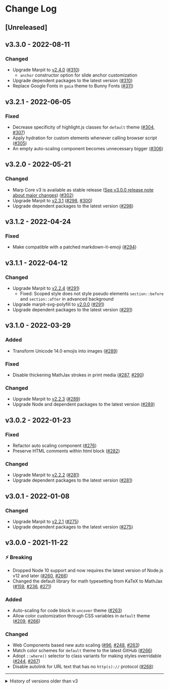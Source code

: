 # Change Log

## [Unreleased]

## v3.3.0 - 2022-08-11

### Changed

- Upgrade Marpit to [v2.4.0](https://github.com/marp-team/marpit/releases/v2.4.0) ([#310](https://github.com/marp-team/marp-core/pull/310))
  - `anchor` constructor option for slide anchor customization
- Upgrade dependent packages to the latest version ([#310](https://github.com/marp-team/marp-core/pull/310))
- Replace Google Fonts in `gaia` theme to Bunny Fonts ([#311](https://github.com/marp-team/marp-core/pull/311))

## v3.2.1 - 2022-06-05

### Fixed

- Decrease specificity of highlight.js classes for `default` theme ([#304](https://github.com/marp-team/marp-core/pull/304), [#307](https://github.com/marp-team/marp-core/pull/307))
- Apply hydration for custom elements whenever calling browser script ([#305](https://github.com/marp-team/marp-core/pull/305))
- An empty auto-scaling component becomes unnecessary bigger ([#306](https://github.com/marp-team/marp-core/pull/306))

## v3.2.0 - 2022-05-21

### Changed

- Marp Core v3 is available as stable release ([See v3.0.0 release note about major changes](https://github.com/marp-team/marp-core/releases/tag/v3.0.0)) ([#302](https://github.com/marp-team/marp-core/pull/302))
- Upgrade Marpit to [v2.3.1](https://github.com/marp-team/marpit/releases/v2.3.1) ([#298](https://github.com/marp-team/marp-core/pull/298), [#300](https://github.com/marp-team/marp-core/pull/300))
- Upgrade dependent packages to the latest version ([#298](https://github.com/marp-team/marp-core/pull/298))

## v3.1.2 - 2022-04-24

### Fixed

- Make compatible with a patched markdown-it-emoji ([#294](https://github.com/marp-team/marp-core/pull/294))

## v3.1.1 - 2022-04-12

### Changed

- Upgrade Marpit to [v2.2.4](https://github.com/marp-team/marpit/releases/v2.2.4) ([#291](https://github.com/marp-team/marp-core/pull/291))
  - Fixed: Scoped style does not style pseudo elements `section::before` and `section::after` in advanced background
- Upgrade marpit-svg-polyfill to [v2.0.0](https://github.com/marp-team/marpit-svg-polyfill/releases/tag/v2.0.0) ([#291](https://github.com/marp-team/marp-core/pull/291))
- Upgrade dependent packages to the latest version ([#291](https://github.com/marp-team/marp-core/pull/291))

## v3.1.0 - 2022-03-29

### Added

- Transform Unicode 14.0 emojis into images ([#289](https://github.com/marp-team/marp-core/pull/289))

### Fixed

- Disable thickening MathJax strokes in print media ([#287](https://github.com/marp-team/marp-core/issues/287), [#290](https://github.com/marp-team/marp-core/pull/290))

### Changed

- Upgrade Marpit to [v2.2.3](https://github.com/marp-team/marpit/releases/v2.2.3) ([#289](https://github.com/marp-team/marp-core/pull/289))
- Upgrade Node and dependent packages to the latest version ([#289](https://github.com/marp-team/marp-core/pull/289))

## v3.0.2 - 2022-01-23

### Fixed

- Refactor auto scaling component ([#276](https://github.com/marp-team/marp-core/pull/276))
- Preserve HTML comments within html block ([#282](https://github.com/marp-team/marp-core/pull/282))

### Changed

- Upgrade Marpit to [v2.2.2](https://github.com/marp-team/marpit/releases/v2.2.2) ([#281](https://github.com/marp-team/marp-core/pull/281))
- Upgrade dependent packages to the latest version ([#281](https://github.com/marp-team/marp-core/pull/281))

## v3.0.1 - 2022-01-08

### Changed

- Upgrade Marpit to [v2.2.1](https://github.com/marp-team/marpit/releases/v2.2.1) ([#275](https://github.com/marp-team/marp-core/pull/275))
- Upgrade dependent packages to the latest version ([#275](https://github.com/marp-team/marp-core/pull/275))

## v3.0.0 - 2021-11-22

### ⚡️ Breaking

- Dropped Node 10 support and now requires the latest version of Node.js v12 and later ([#260](https://github.com/marp-team/marp-core/issues/260), [#266](https://github.com/marp-team/marp-core/pull/266))
- Changed the default library for math typesetting from KaTeX to MathJax ([#159](https://github.com/marp-team/marp-core/issues/159), [#236](https://github.com/marp-team/marp-core/issues/236), [#271](https://github.com/marp-team/marp-core/pull/271))

### Added

- Auto-scaling for code block in `uncover` theme ([#263](https://github.com/marp-team/marp-core/pull/263))
- Allow color customization through CSS variables in `default` theme ([#209](https://github.com/marp-team/marp-core/issues/209), [#266](https://github.com/marp-team/marp-core/issues/266))

### Changed

- Web Components based new auto scaling ([#96](https://github.com/marp-team/marp-core/issues/96), [#248](https://github.com/marp-team/marp-core/issues/248), [#263](https://github.com/marp-team/marp-core/pull/263))
- Match color schemes for `default` theme to the latest GitHub ([#266](https://github.com/marp-team/marp-core/issues/266))
- Adopt `::where()` selector to class variants for making styles overridable ([#244](https://github.com/marp-team/marp-core/issues/244), [#267](https://github.com/marp-team/marp-core/pull/267))
- Disable autolink for URL text that has no `http(s)://` protocol ([#268](https://github.com/marp-team/marp-core/pull/268))

---

<details><summary>History of versions older than v3</summary>

## v2.4.2 - 2022-04-24

### Fixed

- Make compatible with a patched markdown-it-emoji ([#294](https://github.com/marp-team/marp-core/pull/294))

## v2.4.1 - 2022-04-12

### Changed

- Upgrade Marpit to [v2.2.4](https://github.com/marp-team/marpit/releases/v2.2.4) ([#291](https://github.com/marp-team/marp-core/pull/291))
  - Fixed: Scoped style does not style pseudo elements `section::before` and `section::after` in advanced background
- Upgrade marpit-svg-polyfill to [v2.0.0](https://github.com/marp-team/marpit-svg-polyfill/releases/tag/v2.0.0) ([#291](https://github.com/marp-team/marp-core/pull/291))
- Upgrade dependent packages to the latest version ([#291](https://github.com/marp-team/marp-core/pull/291))

## v2.4.0 - 2022-03-29

### Added

- Transform Unicode 14.0 emojis into images ([#289](https://github.com/marp-team/marp-core/pull/289))

### Fixed

- Disable thickening MathJax strokes in print media ([#287](https://github.com/marp-team/marp-core/issues/287), [#290](https://github.com/marp-team/marp-core/pull/290))

### Changed

- Upgrade Marpit to [v2.2.3](https://github.com/marp-team/marpit/releases/v2.2.3) ([#289](https://github.com/marp-team/marp-core/pull/289))
- Upgrade Node and dependent packages to the latest version ([#289](https://github.com/marp-team/marp-core/pull/289))

## v2.3.2 - 2022-01-23

### Fixed

- Preserve HTML comments within html block ([#282](https://github.com/marp-team/marp-core/pull/282))

### Changed

- Upgrade Marpit to [v2.2.2](https://github.com/marp-team/marpit/releases/v2.2.2) ([#281](https://github.com/marp-team/marp-core/pull/281))
- Upgrade dependent packages to the latest version ([#281](https://github.com/marp-team/marp-core/pull/281))

## v2.3.1 - 2022-01-08

### Changed

- Upgrade Marpit to [v2.2.1](https://github.com/marp-team/marpit/releases/v2.2.1) ([#275](https://github.com/marp-team/marp-core/pull/275))
- Upgrade dependent packages to the latest version ([#275](https://github.com/marp-team/marp-core/pull/275))

## v2.3.0 - 2021-11-22

### Changed

- Upgrade Marpit to [v2.2.0](https://github.com/marp-team/marpit/releases/v2.2.0) ([#273](https://github.com/marp-team/marp-core/pull/273))
  - [`::backdrop` pseudo-element](https://marpit.marp.app/inline-svg?id=backdrop-css-selector) matches to the container SVG
- Upgrade development Node to v16 LTS ([#265](https://github.com/marp-team/marp-core/pull/265))
- Upgrade dependent packages to the latest version ([#273](https://github.com/marp-team/marp-core/pull/273))

## v2.2.0 - 2021-10-29

### Changed

- Upgrade Marpit to [v2.1.2](https://github.com/marp-team/marpit/releases/v2.1.2) ([#262](https://github.com/marp-team/marp-core/pull/262))
- Upgrade dependent packages to the latest version ([#262](https://github.com/marp-team/marp-core/pull/262))
- Update `default` theme to match styles into the latest GitHub's light color scheme ([#262](https://github.com/marp-team/marp-core/pull/262))

## v2.1.1 - 2021-08-14

### Fixed

- Define the default 16:9 size preset to built-in themes ([#250](https://github.com/marp-team/marp-core/pull/250))

### Changed

- Upgrade Marpit to [v2.1.1](https://github.com/marp-team/marpit/releases/v2.1.1) ([#253](https://github.com/marp-team/marp-core/pull/253))
- Upgrade dependent packages to the latest version ([#253](https://github.com/marp-team/marp-core/pull/253))

## v2.1.0 - 2021-07-19

### Added

- `math` global directive for switching math typesetting library in current Markdown ([#243](https://github.com/marp-team/marp-core/issues/243), [#246](https://github.com/marp-team/marp-core/pull/246))

### Changed

- Upgrade dependent packages to the latest version ([#241](https://github.com/marp-team/marp-core/pull/241))

### Deprecated

- End-of-Lifed Node.js 10 support (Still can use but no longer tested) ([#241](https://github.com/marp-team/marp-core/pull/241))

## v2.0.3 - 2021-05-17

### Fixed

- Fitting header with single emoji has unexpected zoom animation ([#232](https://github.com/marp-team/marp-core/issues/232), [#233](https://github.com/marp-team/marp-core/pull/233))

### Changed

- Upgrade dependent packages to the latest version ([#234](https://github.com/marp-team/marp-core/pull/234))

## v2.0.2 - 2021-05-08

### Fixed

- Fix to work `markdown.typographer` option ([#228](https://github.com/marp-team/marp-core/pull/228))

### Changed

- Upgrade dependent packages to the latest version ([#229](https://github.com/marp-team/marp-core/pull/229))

## v2.0.1 - 2021-04-27

### Changed

- Upgrade Marpit to [v2.0.1](https://github.com/marp-team/marpit/releases/v2.0.1) ([#225](https://github.com/marp-team/marp-core/pull/225))
- Upgrade dependent packages to the latest version ([#225](https://github.com/marp-team/marp-core/pull/225))

## v2.0.0 - 2021-04-24

### Added

- Allow color customization through CSS variables in Gaia and Uncover theme ([#209](https://github.com/marp-team/marp-core/issues/209), [#221](https://github.com/marp-team/marp-core/pull/221))

> May break appearance of existing presentation if you have a slide with custom style.

### Changed

- Upgrade Marpit to [v2.0.0](https://github.com/marp-team/marpit/releases/v2.0.0) ([#220](https://github.com/marp-team/marp-core/pull/220))
- Upgrade Node LTS and dependent packages to the latest version ([#222](https://github.com/marp-team/marp-core/pull/222))

## v1.5.0 - 2021-04-02

### Fixed

- Fixed a deprecation warning of highlight.js ([#219](https://github.com/marp-team/marp-core/issues/219))

### Changed

- Upgrade Node LTS and dependent packages to the latest version ([#219](https://github.com/marp-team/marp-core/pull/219))

## v1.4.3 - 2021-02-11

### Fixed

- KaTeX does not be rendered together with header/footer ([#214](https://github.com/marp-team/marp-core/issues/214), [#215](https://github.com/marp-team/marp-core/pull/215))

## v1.4.2 - 2021-02-07

### Changed

- Upgrade Marpit SVG polyfill to [v1.7.1](https://github.com/marp-team/marpit-svg-polyfill/releases/v1.7.1) ([#213](https://github.com/marp-team/marp-core/pull/213))

## v1.4.1 - 2021-02-06

### Fixed

- KaTeX: Persist defined global macro between math renderings ([#212](https://github.com/marp-team/marp-core/pull/212))
- MathJax: Prevent leaking defined macro between Markdown renderings ([#212](https://github.com/marp-team/marp-core/pull/212))

### Changed

- Upgrade Marpit to [v1.6.4](https://github.com/marp-team/marpit/releases/v1.6.4) ([#210](https://github.com/marp-team/marp-core/pull/210))
- Upgrade dependent packages to the latest version ([#210](https://github.com/marp-team/marp-core/pull/210))
- Rename `master` branch into `main` ([#211](https://github.com/marp-team/marp-core/pull/211))

## v1.4.0 - 2020-12-05

### Breaking

- Stopped auto-detection of syntax highlight for code block ([#202](https://github.com/marp-team/marp-core/issues/202), [#205](https://github.com/marp-team/marp-core/pull/205))

### Added

- Support more emoji shorthands ([#203](https://github.com/marp-team/marp-core/pull/203))

### Changed

- Use Node 14 LTS for development ([#203](https://github.com/marp-team/marp-core/pull/203))
- Upgrade Marpit to [v1.6.3](https://github.com/marp-team/marpit/releases/v1.6.3) ([#203](https://github.com/marp-team/marp-core/pull/203))
- Upgrade dependent packages to the latest version ([#203](https://github.com/marp-team/marp-core/pull/203))

### Removed

- `observer()` with boolean argument in `@marp-team/marp-core/browser` ([#204](https://github.com/marp-team/marp-core/pull/204))

## v1.3.0 - 2020-08-18

### Changed

- Upgrade Marpit SVG polyfill to [v1.7.0](https://github.com/marp-team/marpit-svg-polyfill/releases/v1.7.0) ([#184](https://github.com/marp-team/marp-core/pull/184), [#185](https://github.com/marp-team/marp-core/pull/185))
- Update browser script to make changeable the target root ([#185](https://github.com/marp-team/marp-core/pull/185))
- Upgrade dependent packages to the latest version ([#186](https://github.com/marp-team/marp-core/pull/186))

### Deprecated

- `observer()` with boolean argument from `@marp-team/marp-core/browser` has been deprecated in favor of the usage of the option object ([#185](https://github.com/marp-team/marp-core/pull/185))

## v1.2.2 - 2020-07-18

### Added

- Setup GitHub Dependabot for marp-team packages ([#172](https://github.com/marp-team/marp-core/pull/172))

### Changed

- Upgrade Marpit SVG polyfill to [v1.5.0](https://github.com/marp-team/marpit-svg-polyfill/releases/v1.5.0) ([#176](https://github.com/marp-team/marp-core/pull/176))

## v1.2.1 - 2020-07-09

### Added

- Test against Node 14 ([#171](https://github.com/marp-team/marp-core/pull/171))

### Changed

- Upgrade Marpit SVG polyfill to [v1.4.0](https://github.com/marp-team/marpit-svg-polyfill/releases/v1.4.0) ([#170](https://github.com/marp-team/marp-core/pull/170))
- Upgrade development Node LTS and dependent packages to the latest version ([#170](https://github.com/marp-team/marp-core/pull/170))
- Migrate from TSLint to ESLint ([#169](https://github.com/marp-team/marp-core/pull/169))

## v1.2.0 - 2020-06-08

### Added

- Transform Unicode 13.0 emojis into SVG images ([#167](https://github.com/marp-team/marp-core/pull/167))
- Add MathJax v3 support to math plugin ([#164](https://github.com/marp-team/marp-core/issues/164), [#165](https://github.com/marp-team/marp-core/pull/165) by [@tani](https://github.com/tani), [#166](https://github.com/marp-team/marp-core/pull/166))
- Add sandbox directory to make easy to develop core ([#157](https://github.com/marp-team/marp-core/pull/157))

### Changed

- Upgrade Marpit to [v1.6.2](https://github.com/marp-team/marpit/releases/v1.6.2) and Marpit SVG polyfill to [v1.3.0](https://github.com/marp-team/marpit-svg-polyfill/releases/v1.3.0) ([#167](https://github.com/marp-team/marp-core/pull/167))
- Upgrade dependent packages to the latest version ([#167](https://github.com/marp-team/marp-core/pull/167))

## v1.1.1 - 2020-04-18

### Changed

- Upgrade Marpit to [v1.5.2](https://github.com/marp-team/marpit/releases/v1.5.2) ([#156](https://github.com/marp-team/marp-core/pull/156))
- Upgrade dependent packages to the latest version ([#154](https://github.com/marp-team/marp-core/pull/154), [#156](https://github.com/marp-team/marp-core/pull/156))

## v1.1.0 - 2020-03-15

### Changed

- Upgrade Marpit to [v1.5.1](https://github.com/marp-team/marpit/releases/v1.5.1) ([#153](https://github.com/marp-team/marp-core/pull/153))
- Upgrade Node and dependent packages to the latest version ([#153](https://github.com/marp-team/marp-core/pull/153))

## v1.0.1 - 2020-01-17

### Fixed

- v1.0.0 throws "z is not a function" ([#146](https://github.com/marp-team/marp-core/issues/146), [#147](https://github.com/marp-team/marp-core/pull/147))

## v1.0.0 - 2020-01-13

### Breaking

- Marp Core requires Node >= 10 ([#143](https://github.com/marp-team/marp-core/pull/143))

### Added

- Expose selected size as `data-size` attribute ([#135](https://github.com/marp-team/marp-core/issues/135), [#144](https://github.com/marp-team/marp-core/pull/144))

### Changed

- Upgrade Marpit to [v1.5.0](https://github.com/marp-team/marpit/releases/v1.5.0) ([#142](https://github.com/marp-team/marp-core/pull/142))
- Update community health files ([#133](https://github.com/marp-team/marp-core/pull/133))
- Upgrade Node and dependent packages to the latest version ([#138](https://github.com/marp-team/marp-core/pull/138), [#143](https://github.com/marp-team/marp-core/pull/143))

### Removed

- EOL Node 8 is no longer supported ([#143](https://github.com/marp-team/marp-core/pull/143))
- Remove deprecated `Marp.ready()` (Use `@marp-team/marp-core/browser` entrypoint) ([#145](https://github.com/marp-team/marp-core/pull/145))

## v0.15.2 - 2019-11-18

### Fixed

- Fix visual regression by moving script position to after closing section ([#131](https://github.com/marp-team/marp-core/pull/131))

### Changed

- Upgrade dependent packages to the latest version ([#130](https://github.com/marp-team/marp-core/pull/130))

## v0.15.1 - 2019-11-06

### Changed

- Upgrade Marpit to [v1.4.2](https://github.com/marp-team/marpit/releases/v1.4.2) ([#126](https://github.com/marp-team/marp-core/pull/126))
- Upgrade dependent packages to the latest version ([#126](https://github.com/marp-team/marp-core/pull/126))

### Removed

- Remove dollar prefix plugin for obsolated syntax ([#127](https://github.com/marp-team/marp-core/pull/127))

## v0.15.0 - 2019-11-05

### Added

- GFM strikethrough syntax ([#102](https://github.com/marp-team/marp-core/issues/102), [#124](https://github.com/marp-team/marp-core/pull/124) by [@matsubara0507](https://github.com/matsubara0507))

### Fixed

- Fix type definition for browser to export default func ([#120](https://github.com/marp-team/marp-core/pull/120))

### Changed

- Upgrade Node for development to v12 LTS ([#125](https://github.com/marp-team/marp-core/pull/125))
- Upgrade dependent packages to the latest version ([#125](https://github.com/marp-team/marp-core/pull/125))

## v0.14.0 - 2019-10-19

### Added

- Inject the inline helper script for browser into rendered Markdown automatically ([#115](https://github.com/marp-team/marp-core/pull/115))
- Add `script` constructor option ([#115](https://github.com/marp-team/marp-core/pull/115))

### Changed

- Upgrade Marpit to [v1.4.1](https://github.com/marp-team/marpit/releases/v1.4.1) ([#113](https://github.com/marp-team/marp-core/pull/113))
- Upgrade dependent packages to the latest version ([#109](https://github.com/marp-team/marp-core/pull/109), [#113](https://github.com/marp-team/marp-core/pull/113))
- Apply `font-display: swap` to Google Fonts in gaia theme ([#114](https://github.com/marp-team/marp-core/pull/114))
- Define `word-wrap` css property as `break-word` in gaia and uncover theme ([#108](https://github.com/marp-team/marp-core/pull/108), [#119](https://github.com/marp-team/marp-core/pull/119))
- Reduce inconsistency about `html` option between Marp Core and markdown-it option ([#111](https://github.com/marp-team/marp-core/pull/111), [#117](https://github.com/marp-team/marp-core/pull/117))

### Deprecated

- `Marp.ready()` had deprecated in favor of new entrypoint `@marp-team/marp-core/browser` ([#115](https://github.com/marp-team/marp-core/pull/115))

### Removed

- Remove unused inline web font from default theme ([#116](https://github.com/marp-team/marp-core/pull/116))

## v0.13.1 - 2019-09-13

### Fixed

- Fix dollar prefix option to support `size` directive ([#107](https://github.com/marp-team/marp-core/pull/107))

## v0.13.0 - 2019-09-12

### Added

- Add `minifyCSS` option ([#103](https://github.com/marp-team/marp-core/pull/103))
- Add `dollarPrefixForGlobalDirectives` option _(not for users)_ ([#104](https://github.com/marp-team/marp-core/pull/104))

### Fixed

- Optimize default theme CSS by removing `.markdown-body` selector on build time ([#106](https://github.com/marp-team/marp-core/pull/106))

### Changed

- Update CircleCI configuration to use v2.1 ([#101](https://github.com/marp-team/marp-core/pull/101))
- Upgrade Marpit to [v1.4.0](https://github.com/marp-team/marpit/releases/v1.4.0) ([#105](https://github.com/marp-team/marp-core/pull/105))
- Upgrade Node and dependent packages to the latest version ([#105](https://github.com/marp-team/marp-core/pull/105))

## v0.12.1 - 2019-08-23

### Changed

- Upgrade Marpit to [v1.3.2](https://github.com/marp-team/marpit/releases/v1.3.2) ([#100](https://github.com/marp-team/marp-core/pull/100))
- Upgrade dependent packages to the latest version ([#100](https://github.com/marp-team/marp-core/pull/100))

## v0.12.0 - 2019-07-13

### Changed

- Upgrade Marpit to [v1.3.0](https://github.com/marp-team/marpit/releases/v1.3.0) and Marpit SVG polyfill to [v1.1.1](https://github.com/marp-team/marpit-svg-polyfill/releases/v1.1.1) ([#97](https://github.com/marp-team/marp-core/pull/97), [#99](https://github.com/marp-team/marp-core/pull/99))
- Upgrade Node and dependent packages to the latest version ([#97](https://github.com/marp-team/marp-core/pull/97))

## v0.11.0 - 2019-06-24

### Added

- `size` global directive and `@size` theme metadata to get easier way for using 4:3 deck in built-in theme ([#91](https://github.com/marp-team/marp-core/issues/91), [#94](https://github.com/marp-team/marp-core/pull/94))

## v0.10.2 - 2019-06-21

### Fixed

- Improve bundle size of script for browser to be about one fifth ([#93](https://github.com/marp-team/marp-core/pull/93))

## v0.10.1 - 2019-06-17

### Changed

- Upgrade Marpit to [v1.2.0](https://github.com/marp-team/marpit/releases/v1.2.0) and Marpit SVG polyfill to [v1.0.0](https://github.com/marp-team/marpit-svg-polyfill/releases/v1.0.0) ([#92](https://github.com/marp-team/marp-core/pull/92))
- Upgrade Node and dependent packages to the latest version ([#92](https://github.com/marp-team/marp-core/pull/92))

## v0.10.0 - 2019-06-03

### Changed

- Upgrade Marpit to [v1.1.0](https://github.com/marp-team/marpit/releases/v1.1.0) ([#89](https://github.com/marp-team/marp-core/pull/89))
- Upgrade dependent packages to the latest version ([#89](https://github.com/marp-team/marp-core/pull/89))

## v0.9.0 - 2019-05-06

### Breaking

- Marp Core requires Node >= 8.

### Added

- Shorthand for text color by image syntax, from Marpit v1 ([#87](https://github.com/marp-team/marp-core/pull/87))
- Test with Node 12 (Erbium) ([#87](https://github.com/marp-team/marp-core/pull/87))
- Automate GitHub release ([#87](https://github.com/marp-team/marp-core/pull/87))

### Fixed

- Improve rendering compatibility of uncover theme's pagination in PDF.js ([#84](https://github.com/marp-team/marp-core/pull/84), [#86](https://github.com/marp-team/marp-core/pull/86))

### Changed

- Upgrade Marpit to v1 ([#87](https://github.com/marp-team/marp-core/pull/87))
- Swap Sass compiler from node-sass to Dart Sass ([#87](https://github.com/marp-team/marp-core/pull/87))

### Removed

- Remove unnecessary dependency of markdown-it ([#88](https://github.com/marp-team/marp-core/pull/88))

## v0.8.0 - 2019-04-08

### Breaking

- Change auto-scaling features to require enabling by `@auto-scaling` metadata of theme CSS explicitly ([#72](https://github.com/marp-team/marp-core/issues/72), [#81](https://github.com/marp-team/marp-core/pull/81))

### Changed

- Upgrade Marpit to [v0.9.2](https://github.com/marp-team/marpit/releases/v0.9.2) ([#80](https://github.com/marp-team/marp-core/pull/80), [#82](https://github.com/marp-team/marp-core/pull/82))
- Upgrade dependent packages to the latest version ([#82](https://github.com/marp-team/marp-core/pull/82))

### Removed

- Deprecated `twemojiBase` option ([#80](https://github.com/marp-team/marp-core/pull/80))

## v0.7.1 - 2019-03-20

### Fixed

- Fix incorrect scaling in WebKit browser with custom zoom factor, by updating `@marp-team/marpit-svg-polyfill` to [v0.3.0](https://github.com/marp-team/marpit-svg-polyfill/releases/v0.3.0) ([#79](https://github.com/marp-team/marp-core/pull/79))

## v0.7.0 - 2019-03-13

### Added

- Direction keyword for background images, from [Marpit v0.8.0](https://github.com/marp-team/marpit/releases/v0.8.0) ([#76](https://github.com/marp-team/marp-core/pull/76))

### Changed

- Upgrade Node and dependent packages to the latest ([#76](https://github.com/marp-team/marp-core/pull/76))
- Output warning when used deprecated `twemojiBase` option ([#77](https://github.com/marp-team/marp-core/pull/77))

## v0.6.2 - 2019-03-09

### Changed

- Use markdown-it's `html` option instead of Marp Core option to sanitize HTML ([#74](https://github.com/marp-team/marp-core/pull/74))
- Upgrade dependent packages to the latest ([#75](https://github.com/marp-team/marp-core/pull/75))

## v0.6.1 - 2019-02-13

### Removed

- Remove dependency to PostCSS ([#71](https://github.com/marp-team/marp-core/pull/71))

### Changed

- Upgrade dependent packages to the latest ([#73](https://github.com/marp-team/marp-core/pull/73))

## v0.6.0 - 2019-02-04

### Added

- Allow using twemoji via PNG by added `emoji.twemoji.ext` option ([#67](https://github.com/marp-team/marp-core/pull/67))
- Support custom sanitizer for HTML attributes within allowlist ([#68](https://github.com/marp-team/marp-core/pull/68))
- Add usage of multiple classes in Gaia theme ([#69](https://github.com/marp-team/marp-core/pull/69))

### Fixed

- Fix over-sanitized attributes with HTML allowlist ([#68](https://github.com/marp-team/marp-core/pull/68))

### Changed

- Normalize known self-closing HTML elements with `xhtmlOut: true` ([#66](https://github.com/marp-team/marp-core/pull/66))
- Upgrade Node and dependent packages to the latest ([#70](https://github.com/marp-team/marp-core/pull/70))

### Deprecated

- `emoji.twemojiBase` option has soft-deprecated in favor of `emoji.twemoji.base` ([#67](https://github.com/marp-team/marp-core/pull/67))

## v0.5.2 - 2019-01-31

### Changed

- Upgrade dependent packages to latest version, includes [Marpit v0.7.0](https://github.com/marp-team/marpit/releases/tag/v0.7.0) ([#63](https://github.com/marp-team/marp-core/pull/63))
- Support an enhanced Marpit enable state ([#64](https://github.com/marp-team/marp-core/pull/64))

## v0.5.1 - 2019-01-26

### Changed

- Upgrade dependent packages to latest version, includes [Marpit v0.6.1](https://github.com/marp-team/marpit/releases/tag/v0.6.1) ([#62](https://github.com/marp-team/marp-core/pull/62))

## v0.5.0 - 2019-01-20

### Added

- Colored `<strong>` element in headings for highlighting ([#59](https://github.com/marp-team/marp-core/pull/59))
- Support `env` option and `htmlAsArray` env in `render()`, from [Marpit v0.6.0](https://github.com/marp-team/marpit/releases/v0.6.0) ([#61](https://github.com/marp-team/marp-core/pull/61))

### Fixed

- Prevent showing scrollbar in code block ([#60](https://github.com/marp-team/marp-core/pull/60))
- Use the real compiled Sass in test ([#61](https://github.com/marp-team/marp-core/pull/61))

### Changed

- Upgrade dependent packages to latest version ([#61](https://github.com/marp-team/marp-core/pull/61))

## v0.4.1 - 2018-12-31

### Fixed

- Fix incorrect scaling in Marpit SVG polyfill ([#58](https://github.com/marp-team/marp-core/pull/58))

## v0.4.0 - 2018-12-29

### Added

- Apply [Marpit SVG polyfill](https://github.com/marp-team/marpit-svg-polyfill) for WebKit in `Marp.ready()` ([#56](https://github.com/marp-team/marp-core/pull/56))

### Changed

- Update [Marpit v0.5.0](https://github.com/marp-team/marpit/releases/v0.5.0) ([#56](https://github.com/marp-team/marp-core/pull/56))
- Upgrade Node and dependent packages to latest version ([#57](https://github.com/marp-team/marp-core/pull/57))

## v0.3.1 - 2018-12-23

### Changed

- Upgrade dependent packages to latest version, includes [Marpit v0.4.1](https://github.com/marp-team/marpit/releases/tag/v0.4.1) ([#55](https://github.com/marp-team/marp-core/pull/55))

## v0.3.0 - 2018-12-02

### Added

- Add `use` method from [Marpit v0.4.0](https://github.com/marp-team/marpit/releases/v0.4.0) ([#52](https://github.com/marp-team/marp-core/pull/52))

### Fixed

- Fix incorrect accessibility of members in `Marp` ([#51](https://github.com/marp-team/marp-core/pull/51), [#53](https://github.com/marp-team/marp-core/pull/53))

### Changed

- Upgrade Node and dependent packages to latest version ([#52](https://github.com/marp-team/marp-core/pull/52))
- Run `yarn audit` while running CI / publish processes ([#52](https://github.com/marp-team/marp-core/pull/52))

## v0.2.1 - 2018-11-24

### Security

- Upgrade dependent packages to prevent the malicious attack in dependencies ([#50](https://github.com/marp-team/marp-core/pull/50))

## v0.2.0 - 2018-11-21

### Added

- Support the scoped inline style through `<style scoped>` from [Marpit v0.3.0](https://github.com/marp-team/marpit/releases/v0.3.0) ([#49](https://github.com/marp-team/marp-core/pull/49))

### Fixed

- Fix double-bundling KaTeX by porting math parse logic from unmaintained [markdown-it-katex](https://github.com/waylonflinn/markdown-it-katex) ([#47](https://github.com/marp-team/marp-core/issues/47), [#48](https://github.com/marp-team/marp-core/pull/48))

### Changed

- Upgrade dependent packages to latest version ([#49](https://github.com/marp-team/marp-core/pull/49))

## v0.1.0 - 2018-11-06

### Breaking

- No longer work with Node v6.14.2 and v6.14.3 ([#45](https://github.com/marp-team/marp-core/pull/45))

### Added

- Ready to allow contributing by adding [guideline for marp-core](./.github/CONTRIBUTING.md) ([#46](https://github.com/marp-team/marp-core/pull/46))

### Fixed

- Force reflow on updated fitting elements in Edge ([#43](https://github.com/marp-team/marp-core/pull/43))

### Changed

- Support Node 10.x and use its LTS for development ([#44](https://github.com/marp-team/marp-core/pull/44))
- Upgrade dependent packages to latest version ([#45](https://github.com/marp-team/marp-core/pull/45))

## v0.0.12 - 2018-10-13

### Added

- Support collecting HTML comments for presenter notes, from [Marpit v0.2.0](https://github.com/marp-team/marpit/releases/v0.2.0) ([#39](https://github.com/marp-team/marp-core/pull/39))
- Provide CJS version bundle for browser ([#41](https://github.com/marp-team/marp-core/pull/41))
- Add `observe` argument into functions for browser to allow controlling observation frames ([#41](https://github.com/marp-team/marp-core/pull/41))

### Fixed

- Add yarn resolutions to flatten katex to prevent double-bundling ([#40](https://github.com/marp-team/marp-core/pull/40))
- Prevent reflow by calling `setAttribute` in browser context only if value is updated ([#41](https://github.com/marp-team/marp-core/pull/41))

### Changed

- Update license author to marp-team ([#38](https://github.com/marp-team/marp-core/pull/38))
- Upgrade dependent packages to latest version ([#42](https://github.com/marp-team/marp-core/pull/42))

## v0.0.11 - 2018-10-09

### Fixed

- Fix fitting header regression with broken comment traversing ([#37](https://github.com/marp-team/marp-core/pull/37))

## v0.0.10 - 2018-10-05

### Added

- Add CI test against Node v6 Boron Maintenance LTS ([#35](https://github.com/marp-team/marp-core/pull/35))

### Changed

- Update code style to use `for-of` loop instead of iterate functions if possible ([#34](https://github.com/marp-team/marp-core/pull/34))
- Upgrade dependent packages to latest, includes [marp-team/marpit v0.1.3](https://github.com/marp-team/marpit/releases/tag/v0.1.3) ([#36](https://github.com/marp-team/marp-core/pull/36))

## v0.0.9 - 2018-09-20

### Changed

- Upgrade [marp-team/marpit v0.1.2](https://github.com/marp-team/marpit/releases/tag/v0.1.2) ([#33](https://github.com/marp-team/marp-core/pull/33))
- Upgrade dependent packages to latest, includes pinned [ts-jest v23.10.0](https://github.com/kulshekhar/ts-jest/releases/tag/v23.10.0) ([#33](https://github.com/marp-team/marp-core/pull/33))

## v0.0.8 - 2018-09-18

### Changed

- Upgrade dependent packages to latest, includes [marp-team/marpit v0.1.1](https://github.com/marp-team/marpit/releases/tag/v0.1.1) ([#32](https://github.com/marp-team/marp-core/pull/32))

## v0.0.7 - 2018-09-15

### Added

- Support auto scaling for math block ([#30](https://github.com/marp-team/marp-core/pull/30))

### Changed

- Upgrade Node LTS and dependent packages ([#31](https://github.com/marp-team/marp-core/pull/31))

## v0.0.6 - 2018-09-06

### Fixed

- Fix over-sanitized header and footer by updating [marp-team/marpit v0.0.15](https://github.com/marp-team/marpit/pull/66) ([#29](https://github.com/marp-team/marp-core/pull/29))

## v0.0.5 - 2018-09-02

### Added

- Support HTML allowlisting ([#26](https://github.com/marp-team/marp-core/pull/26))

### Fixed

- Apply color directive to heading of default theme ([#28](https://github.com/marp-team/marp-core/pull/28))

### Changed

- Use [rollup-plugin-terser](https://github.com/TrySound/rollup-plugin-terser) instead of rollup-plugin-uglify ([#27](https://github.com/marp-team/marp-core/pull/27))

## v0.0.4 - 2018-08-29

### Added

- Support auto scaling of code block and fence (for `default` / `gaia` theme) ([#23](https://github.com/marp-team/marp-core/pull/23), [#25](https://github.com/marp-team/marp-core/pull/25))

### Changed

- Upgrade dependencies to latest ([#24](https://github.com/marp-team/marp-core/pull/24))

## v0.0.3 - 2018-08-22

### Added

- Add a separated bundle of `Marp.ready()` for browser ([#21](https://github.com/marp-team/marp-core/pull/21))

### Fixed

- Fix fitting header's size on printing ([#22](https://github.com/marp-team/marp-core/pull/22))

## v0.0.2 - 2018-08-19

### Added

- Support fitting header ([#17](https://github.com/marp-team/marp-core/pull/17))
- Add `uncover` theme ([#18](https://github.com/marp-team/marp-core/pull/18))
- Add emoji support with twemoji ([#19](https://github.com/marp-team/marp-core/pull/19))

### Fixed

- Reduce bundle size by stopping to resolve dependencies ([#15](https://github.com/marp-team/marp-core/pull/15))

### Changed

- Upgrade dependencies to latest ([#16](https://github.com/marp-team/marp-core/pull/16))

## v0.0.1 - 2018-08-10

- Initial release.

</details>
